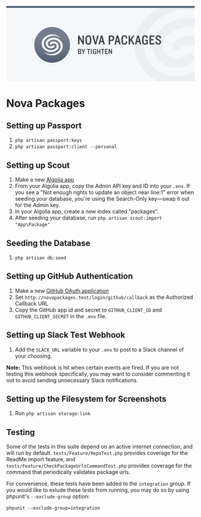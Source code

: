 ![Nova Packages- Discover new packages. Build amazing things.](novapackages-banner.png?version=1)

# Nova Packages

## Setting up Passport

1. `php artisan passport:keys`
2. `php artisan passport:client --personal`

## Setting up Scout

1. Make a new [Algolia app](https://www.algolia.com/)
2. From your Algolia app, copy the Admin API key and ID into your `.env`. If you see a "Not enough rights to update an object near line:1" error when seeding your database, you're using the Search-Only key—swap it out for the Admin key.
3. In your Algolia app, create a new index called "packages".
4. After seeding your database, run `php artisan scout:import "App\Package"`

## Seeding the Database

1. `php artisan db:seed`

## Setting up GitHub Authentication

1. Make a new [GitHub OAuth application](https://github.com/settings/tokens)
2. Set `http://novapackages.test/login/github/callback` as the Authorized Callback URL
3. Copy the GitHub app id and secret to `GITHUB_CLIENT_ID` and `GITHUB_CLIENT_SECRET` in the `.env` file.

## Setting up Slack Test Webhook

1. Add the `SLACK_URL` variable to your `.env` to post to a Slack channel of your choosing.

**Note:** This webhook is hit when certain events are fired. If you are not testing this webhook specifically, you may want to consider commenting it out to avoid sending unnecessary Slack notifications.

## Setting up the Filesystem for Screenshots

1. Run `php artisan storage:link`

## Testing

Some of the tests in this suite depend on an active internet connection, and will run by default. `tests/Feature/RepoTest.php` provides coverage for the ReadMe import feature, and `tests/Feature/CheckPackageUrlsCommandTest.php` provides coverage for the command that periodically validates package urls.

For convenience, these tests have been added to the `integration` group. If you would like to exlude these tests from running, you may do so by using phpunit's `--exclude-group` option:

```
phpunit --exclude-group=integration
```

